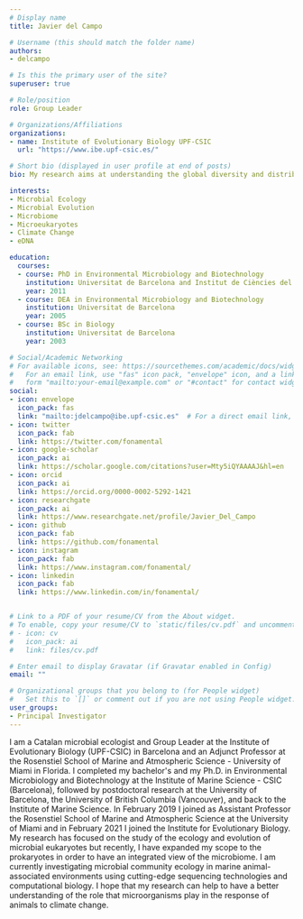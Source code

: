 ```yaml
---
# Display name
title: Javier del Campo

# Username (this should match the folder name)
authors:
- delcampo

# Is this the primary user of the site?
superuser: true

# Role/position
role: Group Leader

# Organizations/Affiliations
organizations:
- name: Institute of Evolutionary Biology UPF-CSIC
  url: "https://www.ibe.upf-csic.es/"

# Short bio (displayed in user profile at end of posts)
bio: My research aims at understanding the global diversity and distribution of eukaryotic and prokaryotic microbes employing curated phylogenetic frameworks focusing on novel environmental taxa.

interests:
- Microbial Ecology
- Microbial Evolution
- Microbiome
- Microeukaryotes
- Climate Change
- eDNA

education:
  courses:
  - course: PhD in Environmental Microbiology and Biotechnology
    institution: Universitat de Barcelona and Institut de Ciències del Mar
    year: 2011
  - course: DEA in Environmental Microbiology and Biotechnology
    institution: Universitat de Barcelona
    year: 2005
  - course: BSc in Biology
    institution: Universitat de Barcelona
    year: 2003

# Social/Academic Networking
# For available icons, see: https://sourcethemes.com/academic/docs/widgets/#icons
#   For an email link, use "fas" icon pack, "envelope" icon, and a link in the
#   form "mailto:your-email@example.com" or "#contact" for contact widget.
social:
- icon: envelope
  icon_pack: fas
  link: "mailto:jdelcampo@ibe.upf-csic.es"  # For a direct email link, use "mailto:test@example.org".
- icon: twitter
  icon_pack: fab
  link: https://twitter.com/fonamental
- icon: google-scholar
  icon_pack: ai
  link: https://scholar.google.com/citations?user=Mty5iQYAAAAJ&hl=en
- icon: orcid
  icon_pack: ai
  link: https://orcid.org/0000-0002-5292-1421
- icon: researchgate
  icon_pack: ai
  link: https://www.researchgate.net/profile/Javier_Del_Campo
- icon: github
  icon_pack: fab
  link: https://github.com/fonamental
- icon: instagram
  icon_pack: fab
  link: https://www.instagram.com/fonamental/
- icon: linkedin
  icon_pack: fab
  link: https://www.linkedin.com/in/fonamental/


# Link to a PDF of your resume/CV from the About widget.
# To enable, copy your resume/CV to `static/files/cv.pdf` and uncomment the lines below.
# - icon: cv
#   icon_pack: ai
#   link: files/cv.pdf

# Enter email to display Gravatar (if Gravatar enabled in Config)
email: ""

# Organizational groups that you belong to (for People widget)
#   Set this to `[]` or comment out if you are not using People widget.
user_groups:
- Principal Investigator
---
```

I am a Catalan microbial ecologist and Group Leader at the Institute of Evolutionary Biology (UPF-CSIC) in Barcelona and an Adjunct Professor at the Rosenstiel School of Marine and Atmospheric Science - University of Miami in Florida. I completed my bachelor's and my Ph.D. in Environmental Microbiology and Biotechnology at the Institute of Marine Science - CSIC (Barcelona), followed by postdoctoral research at the University of Barcelona, the University of British Columbia (Vancouver), and back to the Institute of Marine Science. In February 2019 I joined as Assistant Professor the Rosenstiel School of Marine and Atmospheric Science at the University of Miami and in February 2021 I joined the Institute for Evolutionary Biology. My research has focused on the study of the ecology and evolution of microbial eukaryotes but recently, I have expanded my scope to the prokaryotes in order to have an integrated view of the microbiome. I am currently investigating microbial community ecology in marine animal-associated environments using cutting-edge sequencing technologies and computational biology. I hope that my research can help to have a better understanding of the role that microorganisms play in the response of animals to climate change.
